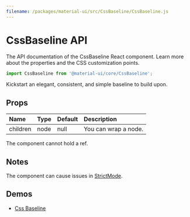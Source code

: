 ```yaml
---
filename: /packages/material-ui/src/CssBaseline/CssBaseline.js
---
```


<!--- This documentation is automatically generated, do not try to edit it. -->

# CssBaseline API

<p class="description">The API documentation of the CssBaseline React component. Learn more about the properties and the CSS customization points.</p>

```js
import CssBaseline from '@material-ui/core/CssBaseline';
```

Kickstart an elegant, consistent, and simple baseline to build upon.

## Props

| Name | Type | Default | Description |
|:-----|:-----|:--------|:------------|
| <span class="prop-name">children</span> | <span class="prop-type">node</span> | <span class="prop-default">null</span> | You can wrap a node. |

The component cannot hold a ref.


## Notes

The component can cause issues in [StrictMode](https://reactjs.org/docs/strict-mode.html).

## Demos

- [Css Baseline](/components/css-baseline/)

